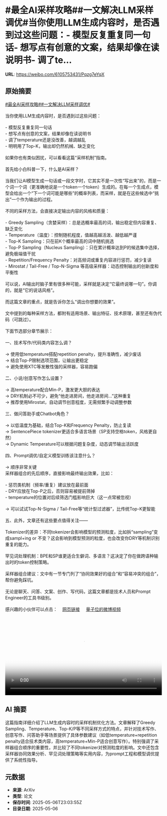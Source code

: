 # #最全AI采样攻略##一文解决LLM采样调优#当你使用LLM生成内容时，是否遇到过这些问题：- 模型反复重复同一句话- 想写点有创意的文案，结果却像在读说明书- 调了te...

**URL**: https://weibo.com/6105753431/Pqzg7eYqX

## 原始摘要

<a href="https://m.weibo.cn/search?containerid=231522type%3D1%26t%3D10%26q%3D%23%E6%9C%80%E5%85%A8AI%E9%87%87%E6%A0%B7%E6%94%BB%E7%95%A5%23&amp;extparam=%23%E6%9C%80%E5%85%A8AI%E9%87%87%E6%A0%B7%E6%94%BB%E7%95%A5%23" data-hide=""><span class="surl-text">#最全AI采样攻略#</span></a><a href="https://m.weibo.cn/search?containerid=231522type%3D1%26t%3D10%26q%3D%23%E4%B8%80%E6%96%87%E8%A7%A3%E5%86%B3LLM%E9%87%87%E6%A0%B7%E8%B0%83%E4%BC%98%23&amp;extparam=%23%E4%B8%80%E6%96%87%E8%A7%A3%E5%86%B3LLM%E9%87%87%E6%A0%B7%E8%B0%83%E4%BC%98%23" data-hide=""><span class="surl-text">#一文解决LLM采样调优#</span></a><br><br>当你使用LLM生成内容时，是否遇到过这些问题：<br><br>- 模型反复重复同一句话<br>- 想写点有创意的文案，结果却像在读说明书<br>- 调了temperature还是没改善，越调越乱<br>- 明明用了Top-K，输出却仍然机械、缺乏变化<br><br>如果你也有类似困扰，可以看看这篇“采样机制”指南。<br><br>首先给小白科普一下，什么是AI采样？<br><br>当我们让AI模型生成一句话或一段文字时，它其实不是一次性“写出来”的，而是一个词一个词（更准确地说是一个token一个token）生成的。在每一个生成点，模型会给出一个“下一个词可能是哪些”的概率列表，而采样，就是在这些候选中“挑出”一个作为输出的过程。<br><br>不同的采样方法，会直接决定输出内容的风格和质量：<br><br>- Greedy Sampling（贪婪采样）：总是选概率最高的词，输出稳定但内容重复、缺乏变化<br>- Temperature（温度）：控制随机程度，值越高越活泼、越低越严谨<br>- Top-K Sampling：只在前K个概率最高的词中随机挑选<br>- Top-P Sampling（Nucleus Sampling）：只在累计概率达到P的候选集中选择，避免极端值干扰<br>- Repetition/Frequency Penalty：对高频词或重复内容进行惩罚，减少复读<br>- Mirostat / Tail-Free / Top-N-Sigma 等高级采样器：动态控制输出的创新度和平衡性<br><br>可以说，AI输出时脑子里有很多种可能，采样就是决定“它最终说哪一句”。你调的，就是“它的说话风格”。<br><br>而这篇文章的重点，就是告诉你怎么“调出你想要的效果”。<br><br>文中提到的每种采样方法，都附有适用场景、输出特征、技术原理，甚至还有伪代码（可跳过）。<br><br>下面节选部分章节展示：<br><br>一、技术写作/代码类内容怎么调？  <br><br>→ 使用低temperature搭配repetition penalty，提升准确性，减少废话  <br>→ 结合Top-P限制选项范围，让输出更稳定  <br>→ 避免使用XTC等发散性强的采样器，容易跑偏<br><br>二、小说/创意写作怎么设置？  <br><br>→ 高temperature配合Min-P，激发更大胆的表达  <br>→ DRY机制必不可少，避免“他走进房间，他走进房间...”这种重复  <br>→ 推荐使用Mirostat，自动调节创意程度，无需频繁手动调整参数<br><br>三、做问答助手或Chatbot角色？  <br><br>→ 以低温度为基础，结合Top-K和Frequency Penalty，防止复读  <br>→ SentencePiece tokenizer更适合多语言场景（SP支持空格token，风格更自然）  <br>→ Dynamic Temperature可以根据问题复杂度，动态调节输出活跃度<br><br>四、Prompt调优/自定义模型训练该注意什么？  <br><br>→ 顺序非常关键<br>采样器组合的先后顺序，直接影响最终输出效果，比如：<br><br>- 惩罚类机制（频率/重复）建议放在最前面<br>- DRY应放在Top-P之后，否则容易被提前筛掉<br>- temperature的位置对后续筛选门槛影响巨大（这一点常被忽视）<br><br>→ 可以试试Top-N-Sigma / Tail-Free等“统计型过滤器”，比传统Top-K更智能<br><br>五、此外，文章还有这些要点值得关注——<br><br>Tokenizer的差异：不同tokenizer会影响模型的预测粒度，比如拆“sampling”变成sampl+ing or 不变？这会影响到模型预测的粒度，也会改变你DRY等机制识别重复的能力。<br><br>罕见词处理机制：BPE和SP谁更适合生僻词、多语言？这决定了你在做跨语种输出时的token控制策略。<br><br>采样器组合建议：文中有一节专门列了“协同效果好的组合”和“容易冲突的组合”，帮你避免踩坑。<br><br>无论是聊天、问答、文案、创作、写代码，这篇文章都是技术人员和Prompt Engineer的工具书级别。<br><br>感兴趣的小伙伴可以点击：<a href="https://weibo.cn/sinaurl?u=https%3A%2F%2Frentry.co%2Fsamplers" data-hide=""><span class="url-icon"><img style="width: 1rem;height: 1rem" src="https://h5.sinaimg.cn/upload/2015/09/25/3/timeline_card_small_web_default.png" referrerpolicy="no-referrer"></span><span class="surl-text">网页链接</span></a> <a href="https://video.weibo.com/show?fid=1034:5163320139776025" data-hide=""><span class="url-icon"><img style="width: 1rem;height: 1rem" src="https://h5.sinaimg.cn/upload/2015/09/25/3/timeline_card_small_video_default.png" referrerpolicy="no-referrer"></span><span class="surl-text">量子位的微博视频</span></a><br clear="both"><div style="clear: both"></div><video controls="controls" poster="https://tvax2.sinaimg.cn/orj480/006Fd7o3ly1i15sao135zj31690u0myc.jpg" style="width: 100%"><source src="https://f.video.weibocdn.com/o0/jNflyxculx08o20BRpZe010412006rx20E010.mp4?label=mp4_720p&amp;template=1012x720.25.0&amp;ori=0&amp;ps=1CwnkDw1GXwCQx&amp;Expires=1746576147&amp;ssig=UYIPRPh5lF&amp;KID=unistore,video"><source src="https://f.video.weibocdn.com/o0/ls2RxJPxlx08o20BMqgo0104120038vH0E010.mp4?label=mp4_hd&amp;template=676x480.25.0&amp;ori=0&amp;ps=1CwnkDw1GXwCQx&amp;Expires=1746576147&amp;ssig=Cp6kEe3s8l&amp;KID=unistore,video"><source src="https://f.video.weibocdn.com/o0/QdfA1lFilx08o20BF85G010412001PYF0E010.mp4?label=mp4_ld&amp;template=504x360.25.0&amp;ori=0&amp;ps=1CwnkDw1GXwCQx&amp;Expires=1746576147&amp;ssig=3C4sqmMDOe&amp;KID=unistore,video"><p>视频无法显示，请前往<a href="https://video.weibo.com/show?fid=1034%3A5163320139776025" target="_blank" rel="noopener noreferrer">微博视频</a>观看。</p></video>

## AI 摘要

这篇指南详细介绍了LLM生成内容时的采样机制优化方法。文章解释了Greedy Sampling、Temperature、Top-K/P等不同采样方式的特点，并针对技术写作、创意写作、问答助手等场景提供了具体参数建议（如低temperature+repetition penalty适合技术类内容，高temperature+Min-P适合创意写作）。特别强调了采样器组合顺序的重要性，并比较了不同tokenizer对预测粒度的影响。文中还包含采样器协同效果分析、罕见词处理策略等实用内容，为prompt工程和模型调优提供了系统性指导。

## 元数据

- **来源**: ArXiv
- **类型**: 论文
- **保存时间**: 2025-05-06T23:03:55Z
- **目录日期**: 2025-05-06
